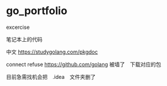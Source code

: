 # go_portfolio
excercise

笔记本上的代码


中文
https://studygolang.com/pkgdoc


connect refuse   https://github.com/golang 被墙了　下载对应的包


目前急需找机会把　.idea　文件夹删了
